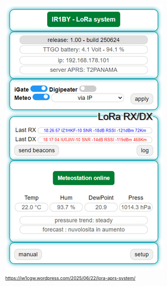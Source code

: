 <p><img class="aligncenter" src="https://github.com/iw1cgw/LoRa-APRS-system/raw/main/img/ir1by.jpg" /></p>

https://iw1cgw.wordpress.com/2025/06/22/lora-aprs-system/
